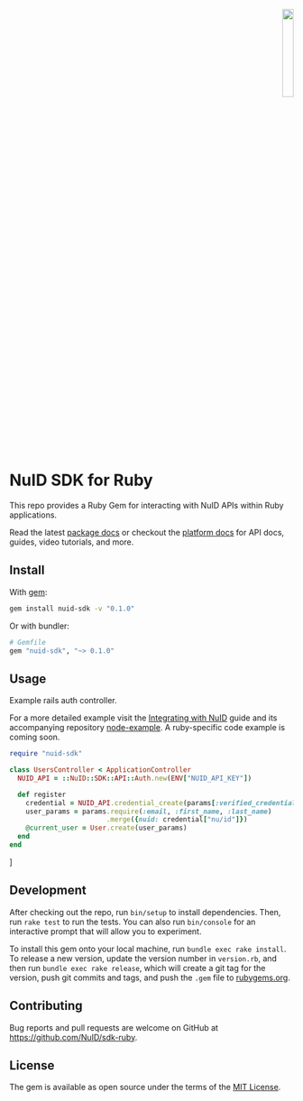 <p align="right"><a href="https://nuid.io"><img src="https://nuid.io/svg/logo.svg" width="20%"></a></p>

# NuID SDK for Ruby

This repo provides a Ruby Gem for interacting with NuID APIs within Ruby
applications.

Read the latest [package
docs](http://libdocs.s3-website-us-east-1.amazonaws.com/sdk-ruby/v0.1.0/) or
checkout the [platform docs](https://portal.nuid.io/docs) for API docs, guides,
video tutorials, and more.

## Install

With [gem](https://www.npmjs.com/package/@nuid/sdk-nodejs):

```sh
gem install nuid-sdk -v "0.1.0"
```

Or with bundler:

```ruby
# Gemfile
gem "nuid-sdk", "~> 0.1.0"
```

## Usage

Example rails auth controller.

For a more detailed example visit the [Integrating with NuID](https://portal.nuid.io/docs/guides/integrating-with-nuid) guide and its
accompanying repository
[node-example](https://github.com/NuID/node-example/tree/bj/client-server-apps).
A ruby-specific code example is coming soon.

```ruby
require "nuid-sdk"

class UsersController < ApplicationController
  NUID_API = ::NuID::SDK::API::Auth.new(ENV["NUID_API_KEY"])

  def register
    credential = NUID_API.credential_create(params[:verified_credential])
    user_params = params.require(:email, :first_name, :last_name)
                        .merge({nuid: credential["nu/id"]})
    @current_user = User.create(user_params)
  end
end
```
]

## Development

After checking out the repo, run `bin/setup` to install dependencies. Then, run `rake test` to run the tests. You can also run `bin/console` for an interactive prompt that will allow you to experiment.

To install this gem onto your local machine, run `bundle exec rake install`. To release a new version, update the version number in `version.rb`, and then run `bundle exec rake release`, which will create a git tag for the version, push git commits and tags, and push the `.gem` file to [rubygems.org](https://rubygems.org).

## Contributing

Bug reports and pull requests are welcome on GitHub at https://github.com/NuID/sdk-ruby.

## License

The gem is available as open source under the terms of the [MIT License](https://opensource.org/licenses/MIT).

